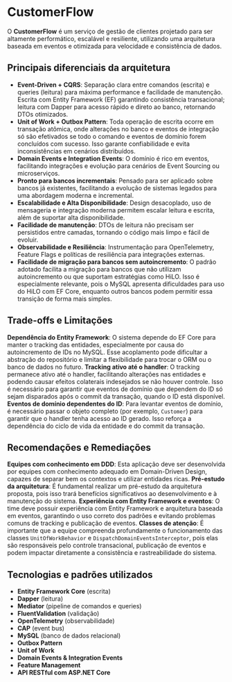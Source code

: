 # CustomerFlow

O **CustomerFlow** é um serviço de gestão de clientes projetado para ser altamente performático, escalável e resiliente, utilizando uma arquitetura baseada em eventos e otimizada para velocidade e consistência de dados.

## Principais diferenciais da arquitetura

- **Event-Driven + CQRS**: Separação clara entre comandos (escrita) e queries (leitura) para máxima performance e facilidade de manutenção. Escrita com Entity Framework (EF) garantindo consistência transacional; leitura com Dapper para acesso rápido e direto ao banco, retornando DTOs otimizados.
- **Unit of Work + Outbox Pattern**: Toda operação de escrita ocorre em transação atômica, onde alterações no banco e eventos de integração só são efetivados se todo o comando e eventos de domínio forem concluídos com sucesso. Isso garante confiabilidade e evita inconsistências em cenários distribuídos.
- **Domain Events e Integration Events**: O domínio é rico em eventos, facilitando integrações e evolução para cenários de Event Sourcing ou microserviços.
- **Pronto para bancos incrementais**: Pensado para ser aplicado sobre bancos já existentes, facilitando a evolução de sistemas legados para uma abordagem moderna e incremental.
- **Escalabilidade e Alta Disponibilidade**: Design desacoplado, uso de mensageria e integração moderna permitem escalar leitura e escrita, além de suportar alta disponibilidade.
- **Facilidade de manutenção**: DTOs de leitura não precisam ser persistidos entre camadas, tornando o código mais limpo e fácil de evoluir.
- **Observabilidade e Resiliência**: Instrumentação para OpenTelemetry, Feature Flags e políticas de resiliência para integrações externas.
- **Facilidade de migração para bancos sem autoincremento**: O padrão adotado facilita a migração para bancos que não utilizam autoincremento ou que suportam estratégias como HiLO. Isso é especialmente relevante, pois o MySQL apresenta dificuldades para uso do HiLO com EF Core, enquanto outros bancos podem permitir essa transição de forma mais simples.

## Trade-offs e Limitações

**Dependência do Entity Framework**: O sistema depende do EF Core para manter o tracking das entidades, especialmente por causa do autoincremento de IDs no MySQL. Esse acoplamento pode dificultar a abstração do repositório e limitar a flexibilidade para trocar o ORM ou o banco de dados no futuro.
**Tracking ativo até o handler**: O tracking permanece ativo até o handler, facilitando alterações nas entidades e podendo causar efeitos colaterais indesejados se não houver controle. Isso é necessário para garantir que eventos de domínio que dependem do ID só sejam disparados após o commit da transação, quando o ID está disponível.
**Eventos de domínio dependentes do ID**: Para levantar eventos de domínio, é necessário passar o objeto completo (por exemplo, `Customer`) para garantir que o handler tenha acesso ao ID gerado. Isso reforça a dependência do ciclo de vida da entidade e do commit da transação.


## Recomendações e Remediações

**Equipes com conhecimento em DDD**: Esta aplicação deve ser desenvolvida por equipes com conhecimento adequado em Domain-Driven Design, capazes de separar bem os contextos e utilizar entidades ricas.
**Pré-estudo da arquitetura**: É fundamental realizar um pré-estudo da arquitetura proposta, pois isso trará benefícios significativos ao desenvolvimento e à manutenção do sistema.
**Experiência com Entity Framework e eventos**: O time deve possuir experiência com Entity Framework e arquitetura baseada em eventos, garantindo o uso correto dos padrões e evitando problemas comuns de tracking e publicação de eventos.
**Classes de atenção**: É importante que a equipe compreenda profundamente o funcionamento das classes `UnitOfWorkBehavior` e `DispatchDomainEventsInterceptor`, pois elas são responsáveis pelo controle transacional, publicação de eventos e podem impactar diretamente a consistência e rastreabilidade do sistema.

## Tecnologias e padrões utilizados

- **Entity Framework Core** (escrita)
- **Dapper** (leitura)
- **Mediator** (pipeline de comandos e queries)
- **FluentValidation** (validação)
- **OpenTelemetry** (observabilidade)
- **CAP** (event bus)
- **MySQL** (banco de dados relacional)
- **Outbox Pattern**
- **Unit of Work**
- **Domain Events & Integration Events**
- **Feature Management**
- **API RESTful com ASP.NET Core**
